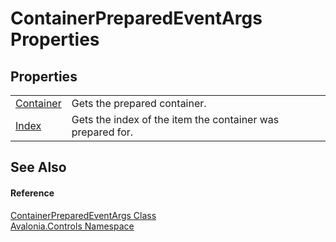 # ContainerPreparedEventArgs Properties




## Properties
<table>
<tr>
<td><a href="P_Avalonia_Controls_ContainerPreparedEventArgs_Container">Container</a></td>
<td>Gets the prepared container.</td>
</tr>
<tr>
<td><a href="P_Avalonia_Controls_ContainerPreparedEventArgs_Index">Index</a></td>
<td>Gets the index of the item the container was prepared for.</td>
</tr>
</table>

## See Also


#### Reference
<a href="T_Avalonia_Controls_ContainerPreparedEventArgs">ContainerPreparedEventArgs Class</a>  
<a href="N_Avalonia_Controls">Avalonia.Controls Namespace</a>  

